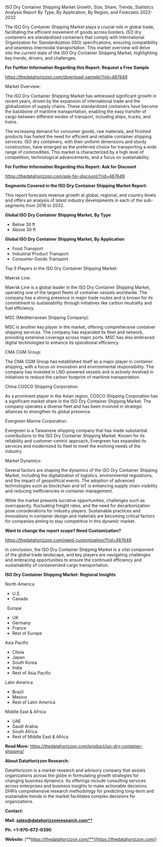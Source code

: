 ﻿ISO Dry Container Shipping Market Growth, Size, Share, Trends, Statistics Analysis Report By Type, By Application, By Region, and Forecasts 2022-2032

The ISO Dry Container Shipping Market plays a crucial role in global trade, facilitating the efficient movement of goods across borders. ISO dry containers are standardized containers that comply with International Organization for Standardization (ISO) specifications, ensuring compatibility and seamless intermodal transportation. This market overview will delve into the current state of the ISO Dry Container Shipping Market, highlighting key trends, drivers, and challenges.

**For Further Information Regarding this Report: Request a Free Sample**	

<https://thedatahorizzon.com/download-sample/?rid=487649>

Market Overview:

The ISO Dry Container Shipping Market has witnessed significant growth in recent years, driven by the expansion of international trade and the globalization of supply chains. These standardized containers have become the backbone of maritime transportation, enabling the easy transfer of cargo between different modes of transport, including ships, trucks, and trains.

The increasing demand for consumer goods, raw materials, and finished products has fueled the need for efficient and reliable container shipping services. ISO dry containers, with their uniform dimensions and sturdy construction, have emerged as the preferred choice for transporting a wide range of commodities. This market is characterized by a high level of competition, technological advancements, and a focus on sustainability.

**For Further Information Regarding this Report: Ask for Discount**	

<https://thedatahorizzon.com/ask-for-discount/?rid=487649>

**Segments Covered in the ISO Dry Container Shipping Market Report:**

This report forecasts revenue growth at global, regional, and country levels and offers an analysis of latest industry developments in each of the sub-segments from 2018 to 2032.

**Global ISO Dry Container Shipping Market, By Type**

- Below 30 ft
- Above 30 ft

**Global ISO Dry Container Shipping Market, By Application**

- Food Transport
- Industrial Product Transport
- Consumer Goods Transport

Top 5 Players in the ISO Dry Container Shipping Market:

Maersk Line:

Maersk Line is a global leader in the ISO Dry Container Shipping Market, operating one of the largest fleets of container vessels worldwide. The company has a strong presence in major trade routes and is known for its commitment to sustainability through initiatives like carbon neutrality and fuel efficiency.

MSC (Mediterranean Shipping Company):

MSC is another key player in the market, offering comprehensive container shipping services. The company has expanded its fleet and network, providing extensive coverage across major ports. MSC has also embraced digital technologies to enhance its operational efficiency.

CMA CGM Group:

The CMA CGM Group has established itself as a major player in container shipping, with a focus on innovation and environmental responsibility. The company has invested in LNG-powered vessels and is actively involved in initiatives to reduce the carbon footprint of maritime transportation.

China COSCO Shipping Corporation:

As a prominent player in the Asian region, COSCO Shipping Corporation has a significant market share in the ISO Dry Container Shipping Market. The company operates a diverse fleet and has been involved in strategic alliances to strengthen its global presence.

Evergreen Marine Corporation:

Evergreen is a Taiwanese shipping company that has made substantial contributions to the ISO Dry Container Shipping Market. Known for its reliability and customer-centric approach, Evergreen has expanded its services and modernized its fleet to meet the evolving needs of the industry.

Market Dynamics:

Several factors are shaping the dynamics of the ISO Dry Container Shipping Market, including the digitalization of logistics, environmental regulations, and the impact of geopolitical events. The adoption of advanced technologies such as blockchain and IoT is enhancing supply chain visibility and reducing inefficiencies in container management.

While the market presents lucrative opportunities, challenges such as overcapacity, fluctuating freight rates, and the need for decarbonization pose considerations for industry players. Sustainable practices and innovations in container design and materials are becoming critical factors for companies aiming to stay competitive in this dynamic market.

**Want to change the report scope? Need Customization?**

<https://thedatahorizzon.com/need-customization/?rid=487649>

In conclusion, the ISO Dry Container Shipping Market is a vital component of the global trade landscape, and key players are navigating challenges and embracing opportunities to ensure the continued efficiency and sustainability of containerized cargo transportation.

**ISO Dry Container Shipping Market: Regional Insights**

North America

- U.S.
- Canada

` `Europe

- UK
- Germany
- France
- Rest of Europe

Asia Pacific	

- China
- Japan
- South Korea
- India
- Rest of Asia Pacific

Latin America

- Brazil
- Mexico
- Rest of Latin America

Middle East & Africa

- UAE
- Saudi Arabia
- South Africa
- Rest of Middle East & Africa

**Read More:** <https://thedatahorizzon.com/product/iso-dry-container-shipping/>

**About DataHorizzon Research:**

DataHorizzon is a market research and advisory company that assists organizations across the globe in formulating growth strategies for changing business dynamics. Its offerings include consulting services across enterprises and business insights to make actionable decisions. DHR’s comprehensive research methodology for predicting long-term and sustainable trends in the market facilitates complex decisions for organizations.

**Contact:**

**Mail: [sales@datahorizzonresearch.com**](mailto:sales@datahorizzonresearch.com)**

**Ph:** **+1–970–672–0390**

**Website:** [**https://thedatahorizzon.com/**](https://thedatahorizzon.com/)





